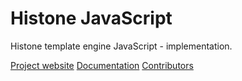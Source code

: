 Histone JavaScript
==================

Histone template engine JavaScript - implementation.

[Project website](http://weblab.megafon.ru/histone/)
[Documentation](http://weblab.megafon.ru/histone/documentation/)
[Contributors](http://weblab.megafon.ru/histone/contributors/#JavaScript)
